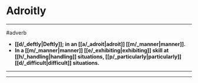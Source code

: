 # Adroitly
---
#adverb
- **[[d/_deftly|Deftly]]; in an [[a/_adroit|adroit]] [[m/_manner|manner]].**
- **In a [[m/_manner|manner]] [[e/_exhibiting|exhibiting]] skill at [[h/_handling|handling]] situations, [[p/_particularly|particularly]] [[d/_difficult|difficult]] situations.**
---
---
